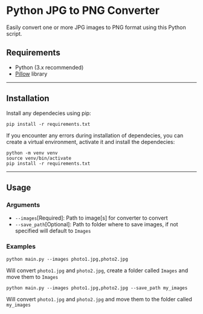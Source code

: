 # Python JPG to PNG Converter

Easily convert one or more JPG images to PNG format using this Python script.

## Requirements

- Python (3.x recommended)
- [Pillow](https://pypi.org/project/pillow/) library

---

## Installation

Install any dependecies using pip:

```
pip install -r requirements.txt
```

If you encounter any errors during installation of dependecies, you can create a virtual environment, activate it and install the dependecies:

```
python -m venv venv
source venv/bin/activate
pip install -r requirements.txt

```

---

## Usage

### Arguments

- `--images`[Required]: Path to image[s] for converter to convert
- `--save_path`[Optional]: Path to folder where to save images, if not specified will default to `Images`

### Examples


```
python main.py --images photo1.jpg,photo2.jpg
```
Will convert `photo1.jpg` and `photo2.jpg`, create a folder called `Images` and move them to `Images`

```
python main.py --images photo1.jpg,photo2.jpg --save_path my_images
```

Will convert `photo1.jpg` and `photo2.jpg` and move them to the folder called `my_images`